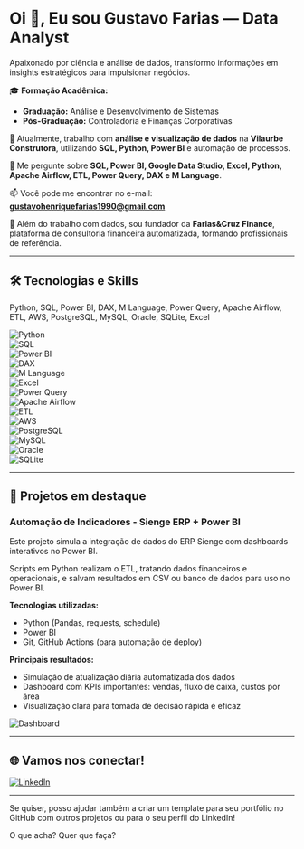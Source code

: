 # Oi 👋, Eu sou Gustavo Farias — Data Analyst

Apaixonado por ciência e análise de dados, transformo informações em insights estratégicos para impulsionar negócios.

🎓 **Formação Acadêmica:**  
- **Graduação:** Análise e Desenvolvimento de Sistemas  
- **Pós-Graduação:** Controladoria e Finanças Corporativas  

🔭 Atualmente, trabalho com **análise e visualização de dados** na **Vilaurbe Construtora**, utilizando **SQL, Python, Power BI** e automação de processos.

💬 Me pergunte sobre **SQL, Power BI, Google Data Studio, Excel, Python, Apache Airflow, ETL, Power Query, DAX e M Language**.  

📫 Você pode me encontrar no e-mail: **gustavohenriquefarias1990@gmail.com**

🚀 Além do trabalho com dados, sou fundador da **Farias&Cruz Finance**, plataforma de consultoria financeira automatizada, formando profissionais de referência.

---

## 🛠️ Tecnologias e Skills

Python, SQL, Power BI, DAX, M Language, Power Query, Apache Airflow, ETL, AWS, PostgreSQL, MySQL, Oracle, SQLite, Excel

![Python](https://img.shields.io/badge/Python-3776AB?style=for-the-badge&logo=python&logoColor=white)  
![SQL](https://img.shields.io/badge/SQL-CC2927?style=for-the-badge&logo=microsoftsqlserver&logoColor=white)  
![Power BI](https://img.shields.io/badge/Power%20BI-F2C811?style=for-the-badge&logo=powerbi&logoColor=black)  
![DAX](https://img.shields.io/badge/DAX-217346?style=for-the-badge&logo=powerbi&logoColor=white)  
![M Language](https://img.shields.io/badge/M%20Language-00A4EF?style=for-the-badge&logo=powerquery&logoColor=white)  
![Excel](https://img.shields.io/badge/Excel-217346?style=for-the-badge&logo=microsoftexcel&logoColor=white)  
![Power Query](https://img.shields.io/badge/Power%20Query-00A4EF?style=for-the-badge&logo=microsoft&logoColor=white)  
![Apache Airflow](https://img.shields.io/badge/Apache%20Airflow-017CEE?style=for-the-badge&logo=apacheairflow&logoColor=white)  
![ETL](https://img.shields.io/badge/ETL-4B8BBE?style=for-the-badge&logo=data&logoColor=white)  
![AWS](https://img.shields.io/badge/AWS-232F3E?style=for-the-badge&logo=amazonaws&logoColor=white)  
![PostgreSQL](https://img.shields.io/badge/PostgreSQL-336791?style=for-the-badge&logo=postgresql&logoColor=white)  
![MySQL](https://img.shields.io/badge/MySQL-4479A1?style=for-the-badge&logo=mysql&logoColor=white)  
![Oracle](https://img.shields.io/badge/Oracle-F80000?style=for-the-badge&logo=oracle&logoColor=white)  
![SQLite](https://img.shields.io/badge/SQLite-003B57?style=for-the-badge&logo=sqlite&logoColor=white)  

---

## 🚀 Projetos em destaque

### Automação de Indicadores - Sienge ERP + Power BI

Este projeto simula a integração de dados do ERP Sienge com dashboards interativos no Power BI.  

Scripts em Python realizam o ETL, tratando dados financeiros e operacionais, e salvam resultados em CSV ou banco de dados para uso no Power BI.

**Tecnologias utilizadas:**  
- Python (Pandas, requests, schedule)  
- Power BI  
- Git, GitHub Actions (para automação de deploy)

**Principais resultados:**  
- Simulação de atualização diária automatizada dos dados  
- Dashboard com KPIs importantes: vendas, fluxo de caixa, custos por área  
- Visualização clara para tomada de decisão rápida e eficaz  

![Dashboard](./img/dashboard_exemplo.png)

---

## 🌐 Vamos nos conectar!

[![LinkedIn](https://img.shields.io/badge/LinkedIn-0077B5?style=for-the-badge&logo=linkedin&logoColor=white)](https://www.linkedin.com/in/gustavohenriquefarias/)  

---

Se quiser, posso ajudar também a criar um template para seu portfólio no GitHub com outros projetos ou para o seu perfil do LinkedIn!  

O que acha? Quer que faça?

